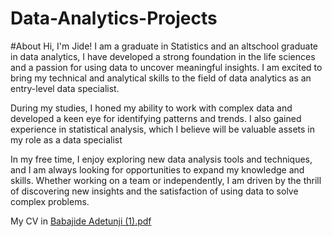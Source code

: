 # Data-Analytics-Projects
#About
Hi, I'm Jide! I am a graduate in Statistics and an altschool graduate in data analytics, I have developed a strong foundation in the life sciences and a passion for using data to uncover meaningful insights. I am excited to bring my technical and analytical skills to the field of data analytics as an entry-level data specialist.

During my studies, I honed my ability to work with complex data and developed a keen eye for identifying patterns and trends. I also gained experience in statistical analysis, which I believe will be valuable assets in my role as a data specialist

In my free time, I enjoy exploring new data analysis tools and techniques, and I am always looking for opportunities to expand my knowledge and skills. Whether working on a team or independently, I am driven by the thrill of discovering new insights and the satisfaction of using data to solve complex problems.

My CV in [Babajide Adetunji (1).pdf](https://github.com/user-attachments/files/17043880/Babajide.Adetunji.1.pdf)
